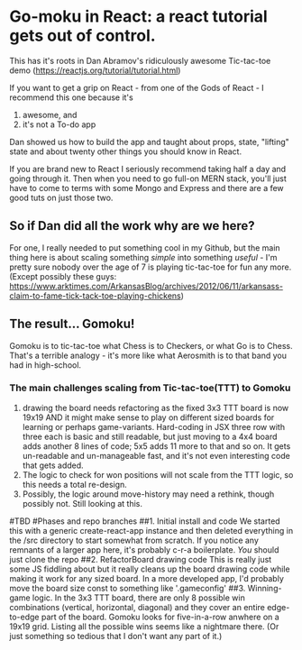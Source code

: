 # Go-moku in React: a react tutorial gets out of control.

This has it's roots in Dan Abramov's ridiculously awesome Tic-tac-toe demo (https://reactjs.org/tutorial/tutorial.html)

If you want to get a grip on React - from one of the Gods of React - I recommend this one because it's

1. awesome, and
2. it's not a To-do app

Dan showed us how to build the app and taught about props, state, "lifting" state and about twenty other things you should know in React.

If you are brand new to React I seriously recommend taking half a day and going through it. Then when you need to go full-on MERN stack, you'll just have to come to terms with some Mongo and Express and there are a few good tuts on just those two.

## So if Dan did all the work why are we here?

For one, I really needed to put something cool in my Github, but the main thing here is about scaling something _simple_ into something _useful_ - I'm pretty sure nobody over the age of 7 is playing tic-tac-toe for fun any more. (Except possibly these guys: https://www.arktimes.com/ArkansasBlog/archives/2012/06/11/arkansass-claim-to-fame-tick-tack-toe-playing-chickens)

## The result... Gomoku!

Gomoku is to tic-tac-toe what Chess is to Checkers, or what Go is to Chess. That's a terrible analogy - it's more like what Aerosmith is to that band you had in high-school.

### The main challenges scaling from Tic-tac-toe(TTT) to Gomoku

1. drawing the board needs refactoring as the fixed 3x3 TTT board is now 19x19 AND it might make sense to play on different sized boards for learning or perhaps game-variants. Hard-coding in JSX three row <divs> with three <Squares> each is basic and still readable, but just moving to a 4x4 board adds another 8 lines of code; 5x5 adds 11 more to that and so on. It gets un-readable and un-manageable fast, and it's not even interesting code that gets added.
2. The logic to check for won positions will not scale from the TTT logic, so this needs a total re-design.
3. Possibly, the logic around move-history may need a rethink, though possibly not. Still looking at this.

#TBD
#Phases and repo branches
##1. Initial install and code
We started this with a generic create-react-app instance and then deleted everything in the /src directory to start somewhat from scratch. If you notice any remnants of a larger app here, it's probably c-r-a boilerplate. _You_ should just clone the repo
##2. RefactorBoard drawing code
This is really just some JS fiddling about but it really cleans up the board drawing code while making it work for any sized board. In a more developed app, I'd probably move the board size const to something like '.gameconfig'
##3. Winning-game logic.
In the 3x3 TTT board, there are only 8 possible win combinations (vertical, horizontal, diagonal) and they cover an entire edge-to-edge part of the board. Gomoku looks for five-in-a-row anwhere on a 19x19 grid. Listing all the possible wins seems like a nightmare there. (Or just something so tedious that I don't want any part of it.)
